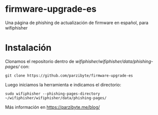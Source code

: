 # firmware-upgrade-es
 Una página de phishing de actualización de firmware en español, para wifiphisher

# Instalación
Clonamos el repositorio dentro de *wifiphisher/wifiphisher/data/phishing-pages/* con:

`git clone https://github.com/parzibyte/firmware-upgrade-es`

Luego iniciamos la herramienta e indicamos el directorio:

`sudo wifiphisher --phishing-pages-directory ~/wifiphisher/wifiphisher/data/phishing-pages/`

Más información en https://parzibyte.me/blog/